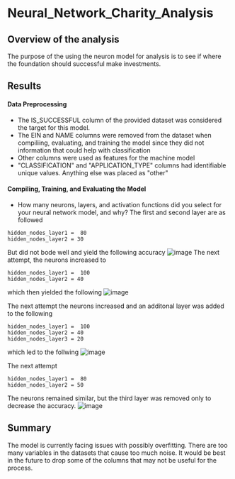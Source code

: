 # Neural_Network_Charity_Analysis
## Overview of the analysis
The purpose of the using the neuron model for analysis is to see if where the foundation should successful make investments.

## Results
#### Data Preprocessing
- The IS_SUCCESSFUL column of the provided dataset was considered the target for this model.
- The EIN and NAME columns were removed from the dataset when compiliing, evaluating, and training the model since they did not information that could help with classification
- Other columns were used as features for the machine model
- "CLASSIFICATION" and "APPLICATION_TYPE" columns had identifiable unique values. Anything else was placed as "other"

#### Compiling, Training, and Evaluating the Model
- How many neurons, layers, and activation functions did you select for your neural network model, and why?
The first and second layer are as followed
~~~
hidden_nodes_layer1 =  80
hidden_nodes_layer2 = 30
~~~
But did not bode well and yield the following accuracy
![image](https://user-images.githubusercontent.com/82242081/137848604-5e64fc78-05c7-47a4-a0e3-6994c5d97c71.png)
The next attempt, the neurons increased to
~~~
hidden_nodes_layer1 =  100
hidden_nodes_layer2 = 40
~~~
which then yielded the following
![image](https://user-images.githubusercontent.com/82242081/137848715-eba0da45-4e71-41cb-82bb-a40478c7e9de.png)

The next attempt the neurons increased and an additonal layer was added to the following
~~~
hidden_nodes_layer1 =  100
hidden_nodes_layer2 = 40
hidden_nodes_layer3 = 20
~~~
which led to the follwing
![image](https://user-images.githubusercontent.com/82242081/137848845-89bc4d25-7f71-4449-a3df-e3d403b7352d.png)

The next attempt
~~~
hidden_nodes_layer1 =  80
hidden_nodes_layer2 = 50
~~~
The neurons remained similar, but the third layer was removed only to decrease the accuracy.
![image](https://user-images.githubusercontent.com/82242081/137848960-7925e572-427a-4a73-a7f2-c5682874ea0a.png)

## Summary
The model is currently facing issues with possibly overfitting. There are too many variables in the datasets that cause too much noise. It would be best in the future to drop some of the columns that may not be useful for the process.
